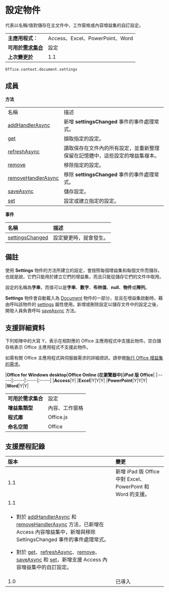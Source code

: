 
# 設定物件
代表以名稱/值對儲存在主文件中，工作窗格或內容增益集的自訂設定。

|||
|:-----|:-----|
|**主應用程式︰**|Access、Excel、PowerPoint、Word|
|**可用於[需求集合](../../docs/overview/specify-office-hosts-and-api-requirements.md)**|設定|
|**上次變更於**|1.1|

```
Office.context.document.settings
```


## 成員


**方法**

|||
|:-----|:-----|
|名稱|描述|
|[addHandlerAsync](../../reference/shared/settings.addhandlerasync.md)|新增 **settingsChanged** 事件的事件處理常式。|
|[get](../../reference/shared/settings.get.md)|擷取指定的設定。|
|[refreshAsync](../../reference/shared/settings.refreshasync.md)|讀取保存在文件內的所有設定，並重新整理保留在記憶體中，這些設定的增益集複本。|
|[remove](../../reference/shared/settings.remove.md)|移除指定的設定。|
|[removeHandlerAsync](../../reference/shared/settings.removehandlerasync.md)|移除 **settingsChanged** 事件的事件處理常式。|
|[saveAsync](../../reference/shared/settings.saveasync.md)|儲存設定。|
|[set](../../reference/shared/settings.set.md)|設定或建立指定的設定。|

**事件**


|**名稱**|**描述**|
|:-----|:-----|
|[settingsChanged](../../reference/shared/settings.settingschangedevent.md)|設定變更時，就會發生。|

## 備註

使用 **Settings** 物件的方法所建立的設定，會按照每個增益集和每個文件而儲存。也就是說，它們只能用於建立它們的增益集，而且只能從儲存它們的文件中取用。

設定的名稱為**字串**，而值可以是**字串**、**數字**、**布林值**、**null**、**物件**或**陣列**。

**Settings** 物件會自動載入為 [Document](../../reference/shared/document.md) 物件的一部分，並且在增益集啟動時，藉由呼叫該物件的 [settings](../../reference/shared/document.settings.md) 屬性使用。新增或刪除設定以儲存文件中的設定之後，開發人員負責呼叫 [saveAsync](../../reference/shared/settings.saveasync.md) 方法。


## 支援詳細資料


下列矩陣中的大寫 Y，表示在相對應的 Office 主應用程式中支援此物件。空白儲存格表示 Office 主應用程式不支援此物件。

如需有關 Office 主應用程式與伺服器需求的詳細資訊，請參閱[執行 Office 增益集的需求](../../docs/overview/requirements-for-running-office-add-ins.md)。


|**Office for Windows desktop**|**Office Online (在瀏覽器中)**|**iPad 版 Office**|
|:-----|:-----|:-----|:-----|
|**Access**|Y|
|**Excel**|Y|Y|Y|
|**PowerPoint**|Y|Y|Y|
|**Word**|Y|Y|

|||
|:-----|:-----|
|**可用於需求集合**|設定|
|**增益集類型**|內容、工作窗格|
|**程式庫**|Office.js|
|**命名空間**|Office|

## 支援歷程記錄




|**版本**|**變更**|
|:-----|:-----|
|1.1|新增 iPad 版 Office 中對 Excel、PowerPoint 和 Word 的支援。|
|1.1|
<ul xmlns:xlink="http://www.w3.org/1999/xlink" xmlns:mtps="http://msdn2.microsoft.com/mtps" xmlns:MSHelp="http://msdn.microsoft.com/mshelp" xmlns:mshelp="http://msdn.microsoft.com/mshelp" xmlns:ddue="http://ddue.schemas.microsoft.com/authoring/2003/5" xmlns:msxsl="urn:schemas-microsoft-com:xslt"><li><p>對於 <a href="7c4780cf-a779-4ac9-a362-c0bacae64a96.htm">addHandlerAsync</a> 和 <a href="735a255b-2a86-4b43-b1fa-e2a305815615.htm">removeHandlerAsync</a> 方法，已新增在 Access 內容增益集中，新增與移除 <span class="keyword">SettingsChanged</span> 事件的事件處理常式。</p></li><li><p>對於 <a href="aeac06dd-994e-4235-b208-1bd117395296.htm">get</a>、<a href="53a52c47-24b4-4d2d-b840-fe1b242cd795.htm">refreshAsync</a>、<a href="a92446bf-de65-45bd-8412-36ea8e77c5a2.htm">remove</a>、<a href="7147c221-937c-477c-98a6-f59d6200c27b.htm">saveAsync</a> 和 <a href="4e2c9758-953e-41e8-aca6-d8daf764a584.htm">set</a>，新增支援 Access 內容增益集中的自訂設定。</p></li></ul>|
|1.0|已導入|

